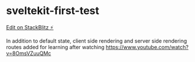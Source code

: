 # sveltekit-first-test

[Edit on StackBlitz ⚡️](https://stackblitz.com/edit/sveltejs-kit-template-default-vw6ym1)

In addition to default state, client side rendering and server side rendering routes added for learning after watching https://www.youtube.com/watch?v=8OmsVZuuQMc
